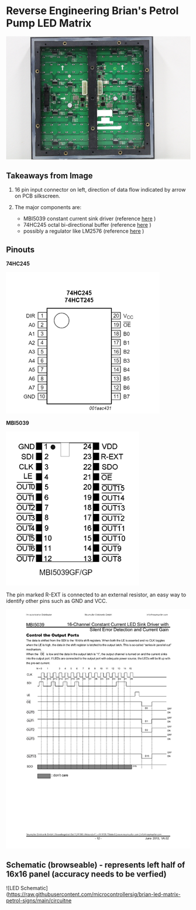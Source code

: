 # Reverse Engineering Brian's Petrol Pump LED Matrix

![LED Panel](https://github.com/microcontrollersig/brian-led-matrix-petrol-signs/raw/main/IMG_1820-redacted.jpg)

## Takeaways from Image

1. 16 pin input connector on left, direction of data flow indicated by arrow on PCB silkscreen.
2. The major components are:

   - MBI5039 constant current sink driver (reference [here](https://github.com/microcontrollersig/brian-led-matrix-petrol-signs/blob/main/MBI5039%20Datasheet.pdf) )
   - 74HC245 octal bi-directional buffer (reference [here](https://github.com/microcontrollersig/brian-led-matrix-petrol-signs/blob/main/74HC_HCT245.pdf) )
   - possibly a regulator like LM2576 (reference [here](https://github.com/microcontrollersig/brian-led-matrix-petrol-signs/blob/main/lm2576.pdf) )

## Pinouts

**74HC245**

![74HC245 pinout](https://raw.githubusercontent.com/microcontrollersig/brian-led-matrix-petrol-signs/main/74HC245-pinout.png)

**MBI5039**

![MBI5039 pinout](https://raw.githubusercontent.com/microcontrollersig/brian-led-matrix-petrol-signs/main/mbi5039-pinout.png)

The pin marked R-EXT is connected to an external resistor, an easy way to identify other pins such as GND and VCC.

![MBI5039 timing diagram](https://github.com/microcontrollersig/brian-led-matrix-petrol-signs/raw/main/MBI5039-timing.png)

## Schematic (browseable) - represents left half of 16x16 panel (accuracy needs to be verfied) 

![LED Schematic](https://raw.githubusercontent.com/microcontrollersig/brian-led-matrix-petrol-signs/main/circuitne
